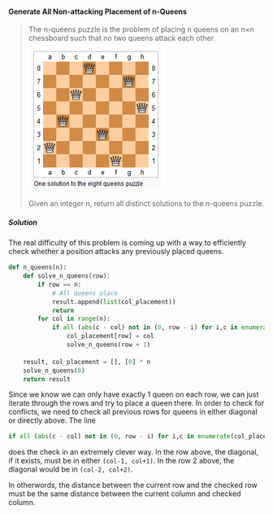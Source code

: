 #### Generate All Non-attacking Placement of n-Queens

> The n-queens puzzle is the problem of placing n queens on an n×n chessboard such that no two queens attack each other.
> 
> ![](../../assets/n-queens.png)
> 
> Given an integer n, return all distinct solutions to the n-queens puzzle.

##### Solution

The real difficulty of this problem is coming up with a way to efficiently check whether a position attacks any previously placed queens.

```py
def n_queens(n):
    def solve_n_queens(row):
        if row == n:
            # All queens place
            result.append(list(col_placement))
            return
        for col in range(n):
            if all (abs(c - col) not in (0, row - i) for i,c in enumerate(col_placement)):
                col_placement[row] = col
                solve_n_queens(row + 1)
    
    result, col_placement = [], [0] * n
    solve_n_queens(0)
    return result
```

Since we know we can only have exactly 1 queen on each row, we can just iterate through the rows and try to place a queen there. In order to check for conflicts, we need to check all previous rows for queens in either diagonal or directly above. The line
```py
if all (abs(c - col) not in (0, row - i) for i,c in enumerate(col_placement))
```
does the check in an extremely clever way. In the row above, the diagonal, if it exists, must be in either `(col-1, col+1)`. In the row 2 above, the diagonal would be in `(col-2, col+2)`. 

In otherwords, the distance between the current row and the checked row must be the same distance between the current column and checked column.